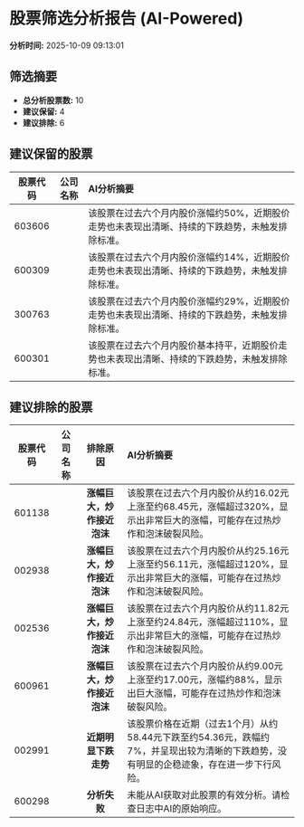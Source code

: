 # 股票筛选分析报告 (AI-Powered)

**分析时间:** 2025-10-09 09:13:01

## 筛选摘要

- **总分析股票数:** 10
- **建议保留:** 4
- **建议排除:** 6

## 建议保留的股票

| 股票代码 | 公司名称 | AI分析摘要 |
|:---:|:---:|:---|
| 603606 |  | 该股票在过去六个月内股价涨幅约50%，近期股价走势也未表现出清晰、持续的下跌趋势，未触发排除标准。 |
| 600309 |  | 该股票在过去六个月内股价涨幅约14%，近期股价走势也未表现出清晰、持续的下跌趋势，未触发排除标准。 |
| 300763 |  | 该股票在过去六个月内股价涨幅约29%，近期股价走势也未表现出清晰、持续的下跌趋势，未触发排除标准。 |
| 600301 |  | 该股票在过去六个月内股价基本持平，近期股价走势也未表现出清晰、持续的下跌趋势，未触发排除标准。 |

## 建议排除的股票

| 股票代码 | 公司名称 | 排除原因 | AI分析摘要 |
|:---:|:---:|:---:|:---|
| 601138 |  | **涨幅巨大，炒作接近泡沫** | 该股票在过去六个月内股价从约16.02元上涨至约68.45元，涨幅超过320%，显示出非常巨大的涨幅，可能存在过热炒作和泡沫破裂风险。 |
| 002938 |  | **涨幅巨大，炒作接近泡沫** | 该股票在过去六个月内股价从约25.16元上涨至约56.11元，涨幅超过120%，显示出非常巨大的涨幅，可能存在过热炒作和泡沫破裂风险。 |
| 002536 |  | **涨幅巨大，炒作接近泡沫** | 该股票在过去六个月内股价从约11.82元上涨至约24.84元，涨幅超过110%，显示出非常巨大的涨幅，可能存在过热炒作和泡沫破裂风险。 |
| 600961 |  | **涨幅巨大，炒作接近泡沫** | 该股票在过去六个月内股价从约9.00元上涨至约17.00元，涨幅约88%，显示出巨大涨幅，可能存在过热炒作和泡沫破裂风险。 |
| 002991 |  | **近期明显下跌走势** | 该股票价格在近期（过去1个月）从约58.44元下跌至约54.36元，跌幅约7%，并呈现出较为清晰的下跌趋势，没有明显的企稳迹象，存在进一步下行风险。 |
| 600298 |  | **分析失败** | 未能从AI获取对此股票的有效分析。请检查日志中AI的原始响应。 |
